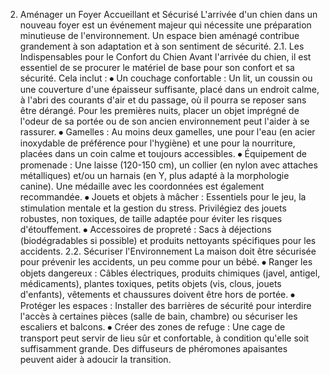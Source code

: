 2. Aménager un Foyer Accueillant et Sécurisé
L'arrivée d'un chien dans un nouveau foyer est un événement majeur qui nécessite une préparation minutieuse de l'environnement. Un espace bien aménagé contribue grandement à son adaptation et à son sentiment de sécurité.
2.1. Les Indispensables pour le Confort du Chien
Avant l'arrivée du chien, il est essentiel de se procurer le matériel de base pour son confort et sa sécurité. Cela inclut :
⦁ Un couchage confortable : Un lit, un coussin ou une couverture d'une épaisseur suffisante, placé dans un endroit calme, à l'abri des courants d'air et du passage, où il pourra se reposer sans être dérangé. Pour les premières nuits, placer un objet imprégné de l'odeur de sa portée ou de son ancien environnement peut l'aider à se rassurer.
⦁ Gamelles : Au moins deux gamelles, une pour l'eau (en acier inoxydable de préférence pour l'hygiène) et une pour la nourriture, placées dans un coin calme et toujours accessibles.
⦁ Équipement de promenade : Une laisse (120-150 cm), un collier (en nylon avec attaches métalliques) et/ou un harnais (en Y, plus adapté à la morphologie canine). Une médaille avec les coordonnées est également recommandée.
⦁ Jouets et objets à mâcher : Essentiels pour le jeu, la stimulation mentale et la gestion du stress. Privilégiez des jouets robustes, non toxiques, de taille adaptée pour éviter les risques d'étouffement.
⦁ Accessoires de propreté : Sacs à déjections (biodégradables si possible) et produits nettoyants spécifiques pour les accidents.
2.2. Sécuriser l'Environnement
La maison doit être sécurisée pour prévenir les accidents, un peu comme pour un bébé.
⦁ Ranger les objets dangereux : Câbles électriques, produits chimiques (javel, antigel, médicaments), plantes toxiques, petits objets (vis, clous, jouets d'enfants), vêtements et chaussures doivent être hors de portée.
⦁ Protéger les espaces : Installer des barrières de sécurité pour interdire l'accès à certaines pièces (salle de bain, chambre) ou sécuriser les escaliers et balcons.
⦁ Créer des zones de refuge : Une cage de transport peut servir de lieu sûr et confortable, à condition qu'elle soit suffisamment grande. Des diffuseurs de phéromones apaisantes peuvent aider à adoucir la transition. 